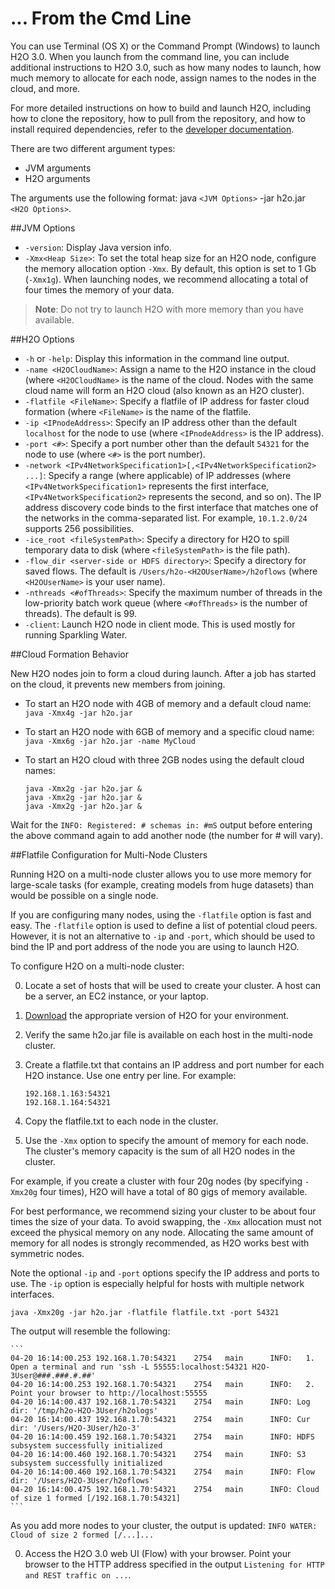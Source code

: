 # ... From the Cmd Line

You can use Terminal (OS X) or the Command Prompt (Windows) to launch H2O 3.0. When you launch from the command line, you can include additional instructions to H2O 3.0, such as how many nodes to launch, how much memory to allocate for each node, assign names to the nodes in the cloud, and more. 

For more detailed instructions on how to build and launch H2O, including how to clone the repository, how to pull from the repository, and how to install required dependencies, refer to the [developer documentation](https://github.com/h2oai/h2o-3#41-building-from-the-command-line-quick-start). 

There are two different argument types:

- JVM arguments
- H2O arguments

The arguments use the following format: java `<JVM Options>` -jar h2o.jar `<H2O Options>`.  

##JVM Options

- `-version`: Display Java version info. 
- `-Xmx<Heap Size>`: To set the total heap size for an H2O node, configure the memory allocation option `-Xmx`. By default, this option is set to 1 Gb (`-Xmx1g`). When launching nodes, we recommend allocating a total of four times the memory of your data. 

> **Note**: Do not try to launch H2O with more memory than you have available. 


##H2O Options

- `-h` or `-help`: Display this information in the command line output. 
- `-name <H2OCloudName>`: Assign a name to the H2O instance in the cloud (where `<H2OCloudName>` is the name of the cloud. Nodes with the same cloud name will form an H2O cloud (also known as an H2O cluster). 
- `-flatfile <FileName>`: Specify a flatfile of IP address for faster cloud formation (where `<FileName>` is the name of the flatfile. 
- `-ip <IPnodeAddress>`: Specify an IP address other than the default `localhost` for the node to use (where `<IPnodeAddress>` is the IP address). 
- `-port <#>`: Specify a port number other than the default `54321` for the node to use (where `<#>` is the port number). 
- `-network <IPv4NetworkSpecification1>[,<IPv4NetworkSpecification2> ...]`: Specify a range (where applicable) of IP addresses (where `<IPv4NetworkSpecification1>` represents the first interface, `<IPv4NetworkSpecification2>` represents the second, and so on). The IP address discovery code binds to the first interface that matches one of the networks in the comma-separated list. For example, `10.1.2.0/24` supports 256 possibilities. 
- `-ice_root <fileSystemPath>`: Specify a directory for H2O to spill temporary data to disk (where `<fileSystemPath>` is the file path). 
- `-flow_dir <server-side or HDFS directory>`: Specify a directory for saved flows. The default is `/Users/h2o-<H2OUserName>/h2oflows` (where `<H2OUserName>` is your user name). 
- `-nthreads <#ofThreads>`: Specify the maximum number of threads in the low-priority batch work queue (where `<#ofThreads>` is the number of threads). The default is 99. 
- `-client`: Launch H2O node in client mode. This is used mostly for running Sparkling Water. 


##Cloud Formation Behavior

New H2O nodes join to form a cloud during launch. After a job has started on the cloud, it  prevents new members from joining. 

- To start an H2O node with 4GB of memory and a default cloud name: 
  `java -Xmx4g -jar h2o.jar`

- To start an H2O node with 6GB of memory and a specific cloud name: 
  `java -Xmx6g -jar h2o.jar -name MyCloud`

- To start an H2O cloud with three 2GB nodes using the default cloud names: 

  ```
  java -Xmx2g -jar h2o.jar &
  java -Xmx2g -jar h2o.jar &
  java -Xmx2g -jar h2o.jar &
  ```

Wait for the `INFO: Registered: # schemas in: #mS` output before entering the above command again to add another node (the number for # will vary).

##Flatfile Configuration for Multi-Node Clusters

Running H2O on a multi-node cluster allows you to use more memory for large-scale tasks (for example, creating models from huge datasets) than would be possible on a single node. 

If you are configuring many nodes, using the `-flatfile` option is fast and easy. The `-flatfile` option is used to define a list of potential cloud peers. However, it is not an alternative to `-ip` and `-port`, which should be used to bind the IP and port address of the node you are using to launch H2O.   

To configure H2O on a multi-node cluster:

0. Locate a set of hosts that will be used to create your cluster. A host can be a server, an EC2 instance, or your laptop.
0. [Download](http://h2o.ai/download) the appropriate version of H2O for your environment. 
0. Verify the same h2o.jar file is available on each host in the multi-node cluster. 
0. Create a flatfile.txt that contains an IP address and port number for each H2O instance. Use one entry per line.  For example:
   
   ```
   192.168.1.163:54321
   192.168.1.164:54321   
   ```
0. Copy the flatfile.txt to each node in the cluster. 
0. Use the `-Xmx` option to specify the amount of memory for each node. The cluster's memory capacity is the sum of all H2O nodes in the cluster. 

 For example, if you create a cluster with four 20g nodes (by specifying `-Xmx20g` four times), H2O will have a total of 80 gigs of memory available. 

 For best performance, we recommend sizing your cluster to be about four times the size of your data. To avoid swapping, the `-Xmx` allocation must not exceed the physical memory on any node. Allocating the same amount of memory for all nodes is strongly recommended, as H2O works best with symmetric nodes. 

 Note the optional `-ip` and `-port` options specify the IP address and ports to use. The `-ip` option is especially helpful for hosts with multiple network interfaces. 

 `java -Xmx20g -jar h2o.jar -flatfile flatfile.txt -port 54321`

 The output will resemble the following: 

	```
	04-20 16:14:00.253 192.168.1.70:54321    2754   main      INFO:   1. Open a terminal and run 'ssh -L 55555:localhost:54321 H2O-3User@###.###.#.##'
	04-20 16:14:00.253 192.168.1.70:54321    2754   main      INFO:   2. Point your browser to http://localhost:55555
	04-20 16:14:00.437 192.168.1.70:54321    2754   main      INFO: Log dir: '/tmp/h2o-H2O-3User/h2ologs'
	04-20 16:14:00.437 192.168.1.70:54321    2754   main      INFO: Cur dir: '/Users/H2O-3User/h2o-3'
	04-20 16:14:00.459 192.168.1.70:54321    2754   main      INFO: HDFS subsystem successfully initialized
	04-20 16:14:00.460 192.168.1.70:54321    2754   main      INFO: S3 subsystem successfully initialized
	04-20 16:14:00.460 192.168.1.70:54321    2754   main      INFO: Flow dir: '/Users/H2O-3User/h2oflows'
	04-20 16:14:00.475 192.168.1.70:54321    2754   main      INFO: Cloud of size 1 formed [/192.168.1.70:54321]
	```

 As you add more nodes to your cluster, the output is updated:
`INFO WATER: Cloud of size 2 formed [/...]...`

0. Access the H2O 3.0 web UI (Flow) with your browser. Point your browser to the HTTP address specified in the output `Listening for HTTP and REST traffic on ...`. 



